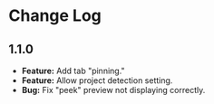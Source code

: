 # Change Log
## 1.1.0
* **Feature:** Add tab "pinning."
* **Feature:** Allow project detection setting.
* **Bug:** Fix "peek" preview not displaying correctly.